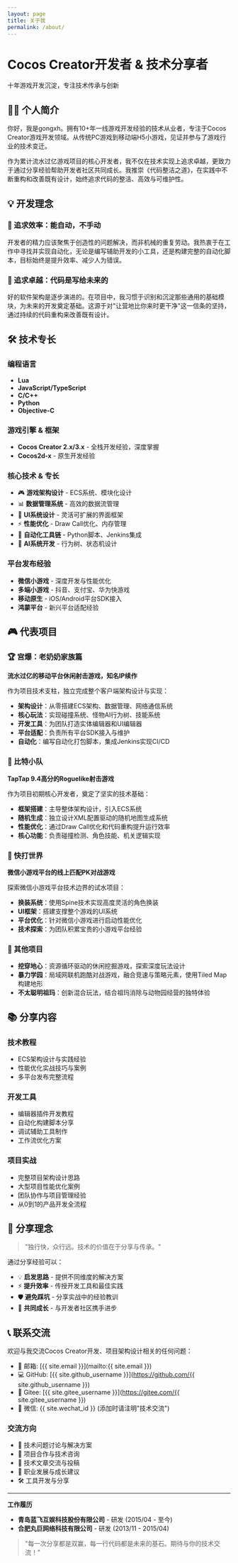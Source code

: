 ```yaml
---
layout: page
title: 关于我
permalink: /about/
---
```


<div class="hero-section">
  <h1 class="hero-title">Cocos Creator开发者 & 技术分享者</h1>
  <p class="hero-subtitle">十年游戏开发沉淀，专注技术传承与创新</p>
</div>

## 👨‍💻 个人简介

你好，我是gongxh。拥有10+年一线游戏开发经验的技术从业者，专注于Cocos Creator游戏开发领域。从传统PC游戏到移动端H5小游戏，见证并参与了游戏行业的技术变迁。

作为累计流水过亿游戏项目的核心开发者，我不仅在技术实现上追求卓越，更致力于通过分享经验帮助开发者社区共同成长。我推崇《代码整洁之道》，在实践中不断重构和改善既有设计，始终追求代码的整洁、高效与可维护性。

## 💡 开发理念

### 🚀 追求效率：能自动，不手动
开发者的精力应该聚焦于创造性的问题解决，而非机械的重复劳动。我热衷于在工作中寻找并实现自动化，无论是编写辅助开发的小工具，还是构建完整的自动化脚本，目标始终是提升效率、减少人为错误。

### 🎯 追求卓越：代码是写给未来的
好的软件架构是逐步演进的。在项目中，我习惯于识别和沉淀那些通用的基础模块，为未来的开发奠定基础。这源于对"让营地比你来时更干净"这一信条的坚持，通过持续的代码重构来改善既有设计。

## 🛠 技术专长

### 编程语言
- **Lua**  
- **JavaScript/TypeScript**
- **C/C++**
- **Python**
- **Objective-C**

### 游戏引擎 & 框架
- **Cocos Creator 2.x/3.x** - 全栈开发经验，深度掌握
- **Cocos2d-x** - 原生开发经验

### 核心技术 & 专长
- 🎮 **游戏架构设计** - ECS系统、模块化设计
- 📊 **数据管理系统** - 高效的数据流管理
- 🎨 **UI系统设计** - 灵活可扩展的界面框架
- ⚡ **性能优化** - Draw Call优化、内存管理
- 🔧 **自动化工具链** - Python脚本、Jenkins集成
- 🤖 **AI系统开发** - 行为树、状态机设计

### 平台发布经验
- **微信小游戏** - 深度开发与性能优化
- **多端小游戏** - 抖音、支付宝、华为快游戏
- **移动原生** - iOS/Android平台SDK接入
- **鸿蒙平台** - 新兴平台适配经验

## 🎮 代表项目

### 🏆 宫爆：老奶奶家族篇
**流水过亿的移动平台休闲射击游戏，知名IP续作**

作为项目技术支柱，独立完成整个客户端架构设计与实现：
- **架构设计**：从零搭建ECS架构、数据管理、网络通信系统
- **核心玩法**：实现碰撞系统、怪物AI行为树、技能系统
- **开发工具**：为团队打造实体编辑器和UI编辑器
- **平台适配**：负责所有平台SDK接入与维护
- **自动化**：编写自动化打包脚本，集成Jenkins实现CI/CD

### 🎯 比特小队
**TapTap 9.4高分的Roguelike射击游戏**

作为项目初期核心开发者，奠定了坚实的技术基础：
- **框架搭建**：主导整体架构设计，引入ECS系统
- **随机生成**：独立设计XML配置驱动的随机地图生成系统
- **性能优化**：通过Draw Call优化和代码重构提升运行效率
- **核心功能**：负责碰撞检测、角色技能、机关逻辑实现

### 🥊 快打世界
**微信小游戏平台的线上匹配PK对战游戏**

探索微信小游戏平台技术边界的试水项目：
- **换装系统**：使用Spine技术实现高度灵活的角色换装
- **UI框架**：搭建支撑整个游戏的UI系统
- **平台优化**：针对微信小游戏进行启动性能优化
- **技术探索**：为团队积累宝贵的小游戏平台经验

### 🎲 其他项目
- **挖穿地心**：资源循环驱动的休闲挖掘游戏，探索深度玩法设计
- **暴力学园**：局域网联机跑酷对战游戏，融合竞速与策略元素，使用Tiled Map构建地形
- **不太聪明祖玛**：创新混合玩法，结合祖玛消除与动物园经营的独特体验

## 📚 分享内容

### 技术教程
- ECS架构设计与实践经验
- 性能优化实战技巧与案例
- 多平台发布完整流程

### 开发工具
- 编辑器插件开发教程
- 自动化构建脚本分享
- 调试辅助工具制作
- 工作流优化方案

### 项目实战
- 完整项目架构设计思路
- 大型项目性能优化案例
- 团队协作与项目管理经验
- 从0到1的产品开发全流程

## 🤝 分享理念

> "独行快，众行远。技术的价值在于分享与传承。"

通过分享经验可以：
- 💡 **启发思路** - 提供不同维度的解决方案
- ⚡ **提升效率** - 传授开发工具和最佳实践
- 🛡️ **避免踩坑** - 分享实战中的经验教训
- 🚀 **共同成长** - 与开发者社区携手进步

## 📞 联系交流

欢迎与我交流Cocos Creator开发、项目架构设计相关的任何问题：

- 📧 邮箱: [{{ site.email }}](mailto:{{ site.email }})
- 💻 GitHub: [{{ site.github_username }}](https://github.com/{{ site.github_username }})
- 🦄 Gitee: [{{ site.gitee_username }}](https://gitee.com/{{ site.gitee_username }})
- 💬 微信: {{ site.wechat_id }} (添加时请注明"技术交流")

### 交流方向
- 🤝 技术问题讨论与解决方案
- 💼 项目合作与技术咨询
- 📝 技术文章交流与投稿
- 🎯 职业发展与成长建议
- 🛠️ 工具开发与分享

---

**工作履历**
- **青岛蓝飞互娱科技股份有限公司** - 研发 (2015/04 - 至今)
- **合肥丸巨网络科技有限公司** - 研发 (2013/11 - 2015/04)

> "每一次分享都是双赢，每一行代码都是未来的基石。期待与你的技术交流！"
